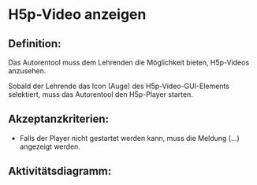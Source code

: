 # H5p-Video anzeigen

## Definition:

Das Autorentool muss dem Lehrenden die Möglichkeit bieten, H5p-Videos anzusehen.

Sobald der Lehrende das Icon (Auge) des H5p-Video-GUI-Elements selektiert,
muss das Autorentool den H5p-Player starten.

## Akzeptanzkriterien:

- Falls der Player nicht gestartet werden kann, muss die Meldung (...) angezeigt werden.

## Aktivitätsdiagramm:

